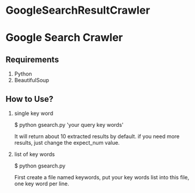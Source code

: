 # GoogleSearchResultCrawler
Google Search Crawler
======================

Requirements
----------------------
1. Python  
2. BeautifulSoup

How to Use?
----------------------
1. single key word
    
     $ python gsearch.py 'your query key words'
    
    It will return about 10 extracted results by default. if you need more results, just change the expect_num value.
2. list of key words

     $ python gsearch.py
    
    First create a file named keywords, put your key words list into this file, one key word per line.
